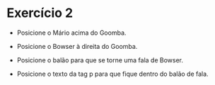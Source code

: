 # Exercício 2

* Posicione o Mário acima do Goomba.

* Posicione o Bowser à direita do Goomba.

* Posicione o balão para que se torne uma fala de Bowser.

* Posicione o texto da tag p para que fique dentro do balão de fala.